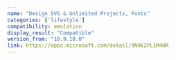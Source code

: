 ```yaml
---
name: "Design SVG & Unlimited Projects, Fonts"
categories: ['lifestyle']
compatibility: emulation
display_result: "Compatible"
version_from: "10.9.10.0"
link: https://apps.microsoft.com/detail/9N96ZPL1M4HR
---
```

